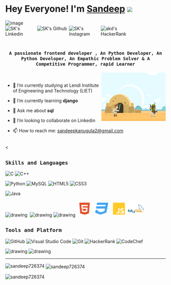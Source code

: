 
# Hey Everyone! I'm [Sandeep](https://github.com/sandeep726374) <img src="https://github.com/himanshusharma89/himanshusharma89/blob/master/Hi.gif" width="25px">
<img  alt="image" src="https://camo.githubusercontent.com/371a3bbae1297d47d50006f91fdc0f51f0060b62dbbddbdba1b1b1438bc0f80d/68747470733a2f2f6d617275663030312d6d742e6769746875622e696f2f5072656d69756d2d44656c69766572792f7765622e676966">
<br>
<a href="https://www.linkedin.com/in/sandeep-kanugula/">
  <img align="left" alt="SK's Linkedin" width="100px" src="https://img.shields.io/badge/Linkedin-0A66C2?style=for-the-badge&logo=Linkedin&logoColor=white" />
</a>
<a href="https://github.com/sandeep726374">
  <img align="left" alt="SK's Github" width="100px" src="https://img.shields.io/badge/Github-181717?style=for-the-badge&logo=Github&logoColor=white" />
</a>
<a href="https://www.instagram.com/yours_sanjuu/">
  <img align="left" alt="SK's Instagram" width="100px" src="https://img.shields.io/badge/Instagram-E4405F?style=for-the-badge&logo=instagram&logoColor=white" />
</a>
<a href="https://www.hackerrank.com/profile/sandeepkanugula2">
  <img align="left" alt="akd's HackerRank" width="100px" src="https://img.shields.io/badge/HackerRank-2EC866?style=for-the-badge&logo=HackerRank&logoColor=white" alt="HackerRank Badge" />
</a>


<br><br>


## <p align="center"><h4 align="center"><samp> A passionate frontend developer , An Python Developer, An Python Developer, An Empathic Problem Solver & A Competitive Programmer, rapid Learner </samp></h4></p>

<div>
<img align="right" src="https://github.com/amandewatnitrr/amandewatnitrr/blob/main/terminal.gif" width="40%"/>
  <br>
  
- 🔭 I’m currently studying at Lendi Institute of Engineering and Technology (LIET)
- 🌱 I’m currently learning **django**

- 💬 Ask me about **sql**
- 👯 I’m looking to collaborate on Linkedin
- 📫 How to reach me: sandeepkanugula2@gmail.com
  <br>
</div>

##

<div>
<

##
<h3><b><samp>Skills and Languages</samp></b></h3>

![C](https://img.shields.io/badge/C-27338e?style=flat-square&logo=c&logoColor=white)
![C++](https://img.shields.io/badge/C++-00599C?style=flat-square&logo=c%2B%2B&logoColor=white)

![Python](https://img.shields.io/badge/Python-3776AB?style=flat-square&logo=Python&logoColor=white)
![MySQL](https://img.shields.io/badge/MySQL-4479A1?style=flat-square&logo=MySQL&logoColor=white)
![HTML5](https://img.shields.io/badge/HTML5-E34F26?style=flat-square&logo=HTML5&logoColor=white)
![CSS3](https://img.shields.io/badge/CSS3-1572B6?style=flat-square&logo=CSS3&logoColor=white)

![Java](https://img.shields.io/badge/Java-013243?style=flat-square&logo=Java&logoColor=white)

<span>
<img src="https://github.com/amandewatnitrr/amandewatnitrr/blob/main/imgs/c.svg" alt="drawing" width="50"/>
<img src="https://raw.githubusercontent.com/devicons/devicon/master/icons/java/java-original.svg" alt="java" width="0"/>
<img src="https://github.com/amandewatnitrr/amandewatnitrr/blob/main/imgs/python-5.svg" alt="drawing" width="50"/>
<img src="https://github.com/amandewatnitrr/amandewatnitrr/blob/main/imgs/mysql-6.svg" alt="drawing" width="50"/>
<img src="https://github.com/amandewatnitrr/amandewatnitrr/blob/main/imgs/html.svg" alt="drawing" width="50"/>
<img src="https://github.com/amandewatnitrr/amandewatnitrr/blob/main/imgs/css.svg" alt="drawing" width="50"/>
<img src="https://github.com/amandewatnitrr/amandewatnitrr/blob/main/imgs/javascript.svg" alt="drawing" width="50"/>
<img src="https://raw.githubusercontent.com/devicons/devicon/master/icons/mysql/mysql-original-wordmark.svg" alt="mysql" width="50"/>

  </span>
    
##
<h3><b><samp>Tools and Platform</samp></b></h3>


![GitHub](https://img.shields.io/badge/GitHub-181717?style=flat-square&logo=github)
![Visual Studio Code](https://img.shields.io/badge/Visual_Studio_Code-007ACC?style=flat-square&logo=Visual-Studio-Code&logoColor=white)
![Git](https://img.shields.io/badge/Git-F05032?style=flat-square&logo=Git&logoColor=white)
![HackerRank](https://img.shields.io/badge/HackerRank-107C10?style=flat-square&logo=HackerRank&logoColor=black)
![CodeChef](https://img.shields.io/badge/CodeChef-5B4638?style=flat-square&logo=CodeChef&logoColor=white)
  
<span>

<img src="https://github.com/amandewatnitrr/amandewatnitrr/blob/main/imgs/hackerrank.svg" alt="drawing" width="50"/>
<img src="https://github.com/amandewatnitrr/amandewatnitrr/blob/main/imgs/visual-studio-code.svg" alt="drawing" width="40"/>

</span>
<hr> 
  

<p><img align="left" src="https://github-readme-stats.vercel.app/api/top-langs?username=sandeep726374&show_icons=true&locale=en&layout=compact" alt="sandeep726374" /></p>

<p>&nbsp;<img align="center" src="https://github-readme-stats.vercel.app/api?username=sandeep726374&show_icons=true&locale=en" alt="sandeep726374" /></p>

<p><img align="center" src="https://github-readme-streak-stats.herokuapp.com/?user=sandeep726374&" alt="sandeep726374" /></p>

  
